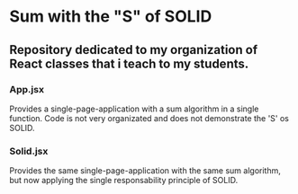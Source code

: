 # Sum with the "S" of SOLID

## Repository dedicated to my organization of React classes that i teach to my students.

### App.jsx

Provides a single-page-application with a sum algorithm in a single function. Code is not very organizated and does not demonstrate the 'S' os SOLID.

### Solid.jsx

Provides the same single-page-application with the same sum algorithm, but now applying the single responsability principle of SOLID.
